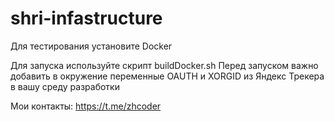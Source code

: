 # shri-infastructure

Для тестирования установите Docker

Для запуска используйте скрипт buildDocker.sh
Перед запуском важно добавить в окружение переменные OAUTH и XORGID из Яндекс Трекера в вашу среду разработки

Мои контакты: https://t.me/zhcoder